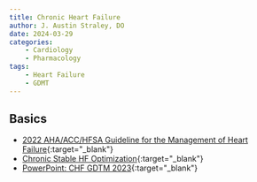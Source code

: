 ```yaml
---
title: Chronic Heart Failure
author: J. Austin Straley, DO
date: 2024-03-29
categories:
    - Cardiology
    - Pharmacology
tags:
    - Heart Failure
    - GDMT
---
```


## Basics

- [2022 AHA/ACC/HFSA Guideline for the Management of Heart Failure](https://pubmed.ncbi.nlm.nih.gov/35379504/){:target="_blank"}
- [Chronic Stable HF Optimization](https://pubmed.ncbi.nlm.nih.gov/29277252/){:target="_blank"}
- [PowerPoint: CHF GDTM 2023](https://www.dropbox.com/scl/fi/nlbjqualotc9kxqohjyom/Cards-CHF-GDMT-Pharmacy-Lewis-2023.pptx?rlkey=kuva69leoro1kambn68kvnbuo&dl=0){:target="_blank"}
